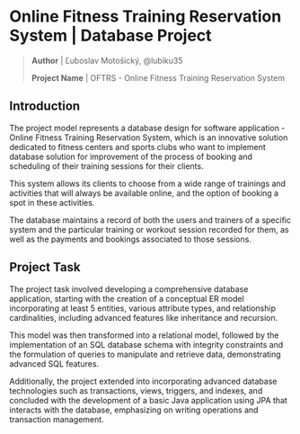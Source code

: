 
# Online Fitness Training Reservation System | Database Project

> **Author** | Ľuboslav Motošický, @lubiku35
>
> **Project Name** | OFTRS - Online Fitness Training Reservation System


## Introduction

The project model represents a database design for software application - Online Fitness Training Reservation System, which is an innovative solution dedicated to fitness centers and sports clubs who want to implement database solution for improvement of the process of booking and scheduling of their training sessions for their clients.

This system allows its clients to choose from a wide range of trainings and activities that will always be available online, and the option of booking a spot in these activities.

The database maintains a record of both the users and trainers of a specific system and the particular training or workout session recorded for them, as well as the payments and bookings associated to those sessions.

## Project Task

The project task involved developing a comprehensive database application, starting with the creation of a conceptual ER model incorporating at least 5 entities, various attribute types, and relationship cardinalities, including advanced features like inheritance and recursion. 

This model was then transformed into a relational model, followed by the implementation of an SQL database schema with integrity constraints and the formulation of queries to manipulate and retrieve data, demonstrating advanced SQL features. 

Additionally, the project extended into incorporating advanced database technologies such as transactions, views, triggers, and indexes, and concluded with the development of a basic Java application using JPA that interacts with the database, emphasizing on writing operations and transaction management.
